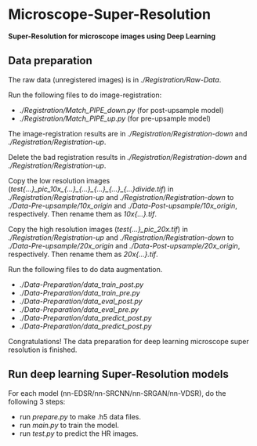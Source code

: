 # Microscope-Super-Resolution
**Super-Resolution for microscope images using Deep Learning**
## Data preparation

The raw data (unregistered images) is in *./Registration/Raw-Data*.

Run the following files to do image-registration:
* *./Registration/Match_PIPE_down.py* (for post-upsample model)
* *./Registration/Match_PIPE_up.py* (for pre-upsample model) 

The image-registration results are in *./Registration/Registration-down* and *./Registration/Registration-up*.

Delete the bad registration results in *./Registration/Registration-down* and *./Registration/Registration-up*.

Copy the low resolution images (*test\{...\}\_pic\_10x\_\{...\}\_\{...\}\_\{...\}\_\{...\}\_\{...\}divide.tif*) in *./Registration/Registration-up* and *./Registration/Registration-down* to *./Data-Pre-upsample/10x_origin* and *./Data-Post-upsample/10x_origin*, respectively. Then rename them as *10x\{...\}.tif*.

Copy the high resolution images (*test\{...\}\_pic\_20x.tif*) in *./Registration/Registration-up* and *./Registration/Registration-down* to *./Data-Pre-upsample/20x_origin* and *./Data-Post-upsample/20x_origin*, respectively. Then rename them as *20x\{...\}.tif*.

Run the following files to do data augmentation.
* *./Data-Preparation/data_train_post.py* 
* *./Data-Preparation/data_train_pre.py*
* *./Data-Preparation/data_eval_post.py*
* *./Data-Preparation/data_eval_pre.py*
* *./Data-Preparation/data_predict_post.py*
* *./Data-Preparation/data_predict_post.py*

Congratulations! The data preparation for deep learning microscope super resolution is finished.
## Run deep learning Super-Resolution models
For each model (nn-EDSR/nn-SRCNN/nn-SRGAN/nn-VDSR), do the following 3 steps:
* run *prepare.py* to make .h5 data files.
* run *main.py* to train the model.
* run *test.py* to predict the HR images.